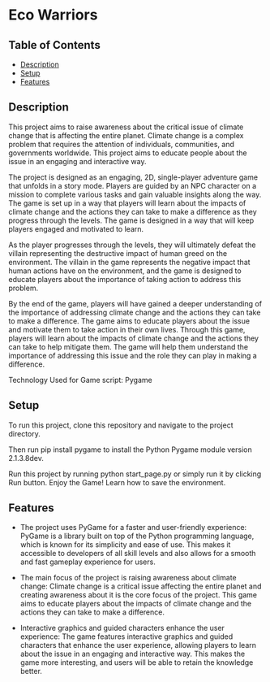# Eco Warriors

## Table of Contents
* [Description](#description)
* [Setup](#setup)
* [Features](#features)


## Description

This project aims to raise awareness about the critical issue of climate change that is affecting the entire planet. Climate change is a complex problem that requires the attention of individuals, communities, and governments worldwide. This project aims to educate people about the issue in an engaging and interactive way.

The project is designed as an engaging, 2D, single-player adventure game that unfolds in a story mode. Players are guided by an NPC character on a mission to complete various tasks and gain valuable insights along the way. The game is set up in a way that players will learn about the impacts of climate change and the actions they can take to make a difference as they progress through the levels. The game is designed in a way that will keep players engaged and motivated to learn.

As the player progresses through the levels, they will ultimately defeat the villain representing the destructive impact of human greed on the environment. The villain in the game represents the negative impact that human actions have on the environment, and the game is designed to educate players about the importance of taking action to address this problem.

By the end of the game, players will have gained a deeper understanding of the importance of addressing climate change and the actions they can take to make a difference. The game aims to educate players about the issue and motivate them to take action in their own lives. Through this game, players will learn about the impacts of climate change and the actions they can take to help mitigate them. The game will help them understand the importance of addressing this issue and the role they can play in making a difference.

Technology Used for Game script: Pygame

## Setup

To run this project, clone this repository and navigate to the project directory.

Then run pip install pygame to install the Python Pygame module version 2.1.3.8dev.

Run this project by running python start_page.py or simply run it by clicking Run button. Enjoy the Game! Learn how to save the 
environment.

## Features

* The project uses PyGame for a faster and user-friendly experience: PyGame is a library built on top of the Python programming language, which is known for its simplicity and ease of use. This makes it accessible to developers of all skill levels and also allows for a smooth and fast gameplay experience for users.

* The main focus of the project is raising awareness about climate change: Climate change is a critical issue affecting the entire planet and creating awareness about it is the core focus of the project. This game aims to educate players about the impacts of climate change and the actions they can take to make a difference.

* Interactive graphics and guided characters enhance the user experience: The game features interactive graphics and guided characters that enhance the user experience, allowing players to learn about the issue in an engaging and interactive way. This makes the game more interesting, and users will be able to retain the knowledge better.